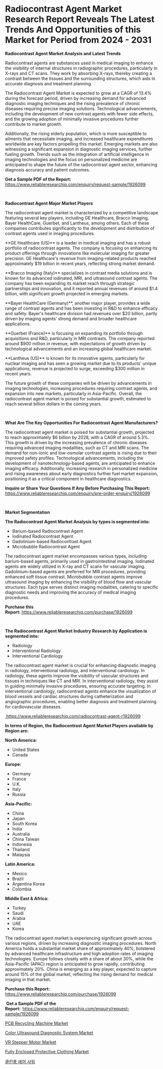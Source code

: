 <p><h1>Radiocontrast Agent Market Research Report Reveals The Latest Trends And Opportunities of this Market for Period from 2024 - 2031</h1></p><p><strong>Radiocontrast Agent Market Analysis and Latest Trends</strong></p>
<p><p>Radiocontrast agents are substances used in medical imaging to enhance the visibility of internal structures in radiographic procedures, particularly in X-rays and CT scans. They work by absorbing X-rays, thereby creating a contrast between the tissues and the surrounding structures, which aids in accurate diagnosis and treatment planning.</p><p>The Radiocontrast Agent Market is expected to grow at a CAGR of 13.4% during the forecast period, driven by increasing demand for advanced diagnostic imaging techniques and the rising prevalence of chronic diseases requiring precise imaging solutions. Technological advancements, including the development of new contrast agents with fewer side effects, and the growing adoption of minimally invasive procedures further contribute to market growth. </p><p>Additionally, the rising elderly population, which is more susceptible to ailments that necessitate imaging, and increased healthcare expenditures worldwide are key factors propelling this market. Emerging markets are also witnessing a significant expansion in diagnostic imaging services, further fueling growth. Trends such as the integration of artificial intelligence in imaging technologies and the focus on personalized medicine are anticipated to shape the future of the radiocontrast agent sector, enhancing diagnosis accuracy and patient outcomes.</p></p>
<p><strong>Get a Sample PDF of the Report:&nbsp;</strong> <a href="https://www.reliableresearchiq.com/enquiry/request-sample/1926099?utm_campaign=123&utm_medium=2&utm_source=Github&utm_content=ia&utm_term=25102024&utm_id=radiocontrast-agent">https://www.reliableresearchiq.com/enquiry/request-sample/1926099</a></p>
<p>&nbsp;</p>
<p><strong>Radiocontrast Agent Major Market Players</strong></p>
<p><p>The radiocontrast agent market is characterized by a competitive landscape featuring several key players, including GE Healthcare, Bracco Imaging, Bayer HealthCare, Guerbet, and Lantheus, among others. Each of these companies contributes significantly to the development and distribution of contrast agents used in imaging procedures.</p><p>**GE Healthcare (US)** is a leader in medical imaging and has a robust portfolio of radiocontrast agents. The company is focusing on enhancing its product offerings through innovations like molecular imaging for greater precision. GE Healthcare's revenue from imaging-related products reached approximately $19 billion in recent years, reflecting strong market demand.</p><p>**Bracco Imaging (Italy)** specializes in contrast media solutions and is known for its advanced iodinated, MRI, and ultrasound contrast agents. The company has been expanding its market reach through strategic partnerships and innovation, and it reported annual revenues of around $1.4 billion, with significant growth projected in emerging markets.</p><p>**Bayer HealthCare (Germany)**, another major player, provides a wide range of contrast agents and has been investing in R&D to enhance efficacy and safety. Bayer's healthcare division had revenues over $20 billion, partly driven by imaging agents’ strong demand and broader healthcare applications.</p><p>**Guerbet (France)** is focusing on expanding its portfolio through acquisitions and R&D, particularly in MRI contrasts. The company reported around $900 million in revenue, with expectations of growth driven by technological advancements and an increasing global healthcare market.</p><p>**Lantheus (US)** is known for its innovative agents, particularly for nuclear imaging and has seen a growing market due to its products' unique applications; revenue is projected to surge, exceeding $300 million in recent years.</p><p>The future growth of these companies will be driven by advancements in imaging technologies, increasing procedures requiring contrast agents, and expansion into new markets, particularly in Asia-Pacific. Overall, the radiocontrast agent market is poised for substantial growth, estimated to reach several billion dollars in the coming years.</p></p>
<p>&nbsp;</p>
<p><strong>What Are The Key Opportunities For Radiocontrast Agent Manufacturers?</strong></p>
<p><p>The radiocontrast agent market is poised for substantial growth, projected to reach approximately $6 billion by 2028, with a CAGR of around 5.3%. This growth is driven by the increasing prevalence of chronic diseases requiring advanced imaging modalities, such as CT and MRI scans. The demand for non-ionic and low-osmolar contrast agents is rising due to their improved safety profiles. Technological advancements, including the development of nanotechnology-based agents, are anticipated to enhance imaging efficacy. Additionally, increasing research in personalized medicine and rising awareness about early diagnostics further fuel market expansion, positioning it as a critical component in healthcare diagnostics.</p></p>
<p><strong>Inquire or Share Your Questions If Any Before Purchasing This Report:</strong> <a href="https://www.reliableresearchiq.com/enquiry/pre-order-enquiry/1926099?utm_campaign=123&utm_medium=2&utm_source=Github&utm_content=ia&utm_term=25102024&utm_id=radiocontrast-agent">https://www.reliableresearchiq.com/enquiry/pre-order-enquiry/1926099</a></p>
<p>&nbsp;</p>
<p><strong>Market Segmentation</strong></p>
<p><strong>The Radiocontrast Agent Market Analysis by types is segmented into:</strong></p>
<p><ul><li>Barium-based Radiocontrast Agent</li><li>Iodinated Radiocontrast Agent</li><li>Gadolinium-based Radiocontrast Agent</li><li>Microbubble Radiocontrast Agent</li></ul></p>
<p><p>The radiocontrast agent market encompasses various types, including barium-based agents, primarily used in gastrointestinal imaging. Iodinated agents are widely utilized in X-ray and CT scans for vascular imaging. Gadolinium-based agents are preferred for MRI procedures, providing enhanced soft tissue contrast. Microbubble contrast agents improve ultrasound imaging by enhancing the visibility of blood flow and vascular structures. Each type serves distinct imaging modalities, catering to specific diagnostic needs and improving the accuracy of medical imaging procedures.</p></p>
<p><strong>Purchase this Report:&nbsp;</strong><a href="https://www.reliableresearchiq.com/purchase/1926099?utm_campaign=123&utm_medium=2&utm_source=Github&utm_content=ia&utm_term=25102024&utm_id=radiocontrast-agent">https://www.reliableresearchiq.com/purchase/1926099</a></p>
<p>&nbsp;</p>
<p><strong>The Radiocontrast Agent Market Industry Research by Application is segmented into:</strong></p>
<p><ul><li>Radiology</li><li>Interventional Radiology</li><li>Interventional Cardiology</li></ul></p>
<p><p>The radiocontrast agent market is crucial for enhancing diagnostic imaging in radiology, interventional radiology, and interventional cardiology. In radiology, these agents improve the visibility of vascular structures and tissues in techniques like CT and MRI. In interventional radiology, they assist in guiding minimally invasive procedures, ensuring accurate targeting. In interventional cardiology, radiocontrast agents enhance the visualization of blood vessels and cardiac structures during catheterization and angiographic procedures, enabling better diagnosis and treatment planning for cardiovascular diseases.</p></p>
<p><a href="https://www.reliableresearchiq.com/radiocontrast-agent-r1926099?utm_campaign=123&utm_medium=2&utm_source=Github&utm_content=ia&utm_term=25102024&utm_id=radiocontrast-agent">&nbsp;https://www.reliableresearchiq.com/radiocontrast-agent-r1926099</a></p>
<p><strong>In terms of Region, the Radiocontrast Agent Market Players available by Region are:</strong></p>
<p>
    <p> <strong> North America: </strong>
        <ul>
            <li>United States</li>
            <li>Canada</li>
        </ul>
        </p> 
    <p> <strong> Europe: </strong>
        <ul>
            <li>Germany</li>
            <li>France</li>
            <li>U.K.</li>
            <li>Italy</li>
            <li>Russia</li>
        </ul>
        </p> 
    <p> <strong> Asia-Pacific: </strong>
        <ul>
            <li>China</li>
            <li>Japan</li>
            <li>South Korea</li>
            <li>India</li>
            <li>Australia</li>
            <li>China Taiwan</li>
            <li>Indonesia</li>
            <li>Thailand</li>
            <li>Malaysia</li>
        </ul>
        </p> 
    <p> <strong> Latin America: </strong>
        <ul>
            <li>Mexico</li>
            <li>Brazil</li>
            <li>Argentina Korea</li>
            <li>Colombia</li>
        </ul>
        </p> 
    <p> <strong> Middle East & Africa: </strong>
        <ul>
            <li>Turkey</li>
            <li>Saudi</li>
            <li>Arabia</li>
            <li>UAE</li>
            <li>Korea</li>
        </ul>
    </p>
    </p>
<p><p>The radiocontrast agent market is experiencing significant growth across various regions, driven by increasing diagnostic imaging procedures. North America holds a substantial market share of approximately 40%, bolstered by advanced healthcare infrastructure and high adoption rates of imaging technologies. Europe follows closely with a share of about 30%, while the Asia-Pacific (APAC) region is anticipated to grow rapidly, contributing approximately 20%. China is emerging as a key player, expected to capture around 15% of the global market, reflecting the rising demand for medical imaging in that market.</p></p>
<p><strong>Purchase this Report: </strong><a href="https://www.reliableresearchiq.com/purchase/1926099?utm_campaign=123&utm_medium=2&utm_source=Github&utm_content=ia&utm_term=25102024&utm_id=radiocontrast-agent">https://www.reliableresearchiq.com/purchase/1926099</a></p>
<p>&nbsp;<strong>Get a Sample PDF of the Report:&nbsp;&nbsp;</strong><a href="https://www.reliableresearchiq.com/enquiry/request-sample/1926099?utm_campaign=123&utm_medium=2&utm_source=Github&utm_content=ia&utm_term=25102024&utm_id=radiocontrast-agent">https://www.reliableresearchiq.com/enquiry/request-sample/1926099</a></p>
<p><strong></strong></p>
<p><p><a href="https://issuu.com/reportprime-2/docs/pcb-recycling-machine-market-size-2_291967f1488d2f?utm_campaign=123&utm_medium=2&utm_source=Github&utm_content=ia&utm_term=25102024&utm_id=radiocontrast-agent">PCB Recycling Machine Market</a></p><p><a href="https://github.com/elseludvikoh/Market-Research-Report-List-1/blob/main/color-ultrasound-diagnostic-system-market.md?utm_campaign=123&utm_medium=2&utm_source=Github&utm_content=ia&utm_term=25102024&utm_id=radiocontrast-agent">Color Ultrasound Diagnostic System Market</a></p><p><a href="https://issuu.com/reportprime-2/docs/vr-stepper-motor-market-size-2030.p_a81b2e277a5a7d?utm_campaign=123&utm_medium=2&utm_source=Github&utm_content=ia&utm_term=25102024&utm_id=radiocontrast-agent">VR Stepper Motor Market</a></p><p><a href="https://www.linkedin.com/pulse/strategic-roadmap-success-global-fully-enclosed-protective-6ssaf?utm_campaign=123&utm_medium=2&utm_source=Github&utm_content=ia&utm_term=25102024&utm_id=radiocontrast-agent">Fully Enclosed Protective Clothing Market</a></p><p><a href="https://github.com/laholand/Market-Research-Report-List-6/blob/main/730854820321.md?utm_campaign=123&utm_medium=2&utm_source=Github&utm_content=ia&utm_term=25102024&utm_id=radiocontrast-agent">클린룸 에어 샤워</a></p></p>